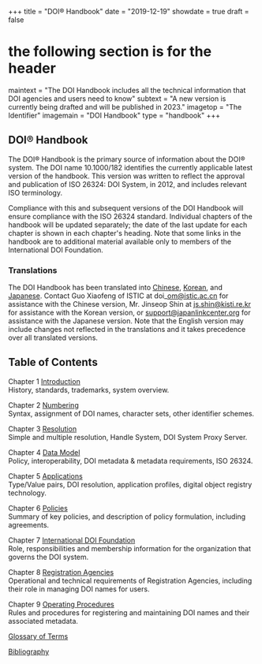 +++
title = "DOI® Handbook"
date = "2019-12-19"
showdate = true
draft = false
# the following section is for the header
maintext = "The DOI Handbook includes all the technical information that DOI agencies and users need to know"
subtext = "A new version is currently being drafted and will be published in 2023."
imagetop = "The Identifier"
imagemain = "DOI Handbook"
type = "handbook"
+++

## DOI® Handbook

The DOI® Handbook is the primary source of information about the DOI® system. The DOI name 10.1000/182 identifies the currently applicable latest version of the handbook. This version was written to reflect the approval and publication of ISO 26324: DOI System, in 2012, and includes relevant ISO terminology.

Compliance with this and subsequent versions of the DOI Handbook will ensure compliance with the ISO 26324 standard. Individual chapters of the handbook will be updated separately; the date of the last update for each chapter is shown in each chapter's heading. Note that some links in the handbook are to additional material available only to members of the International DOI Foundation.

### Translations

The DOI Handbook has been translated into [Chinese](translations/chinese/hb), [Korean](translations/korean/hb), and [Japanese](translations/japanese/hb). Contact Guo Xiaofeng of ISTIC at doi\_om@istic.ac.cn for assistance with the Chinese version, Mr. Jinseop Shin at js.shin@kisti.re.kr for assistance with the Korean version, or support@japanlinkcenter.org for assistance with the Japanese version. Note that the English version may include changes not reflected in the translations and it takes precedence over all translated versions.

## Table of Contents

Chapter 1 [Introduction](1_introduction)  
History, standards, trademarks, system overview.

Chapter 2 [Numbering](2_numbering)  
Syntax, assignment of DOI names, character sets, other identifier schemes.

Chapter 3 [Resolution](3_resolution)  
Simple and multiple resolution, Handle System, DOI System Proxy Server.

Chapter 4 [Data Model](4_data_model)  
Policy, interoperability, DOI metadata & metadata requirements, ISO 26324.

Chapter 5 [Applications](5_applications)  
Type/Value pairs, DOI resolution, application profiles, digital object registry technology.

Chapter 6 [Policies](6_policies)  
Summary of key policies, and description of policy formulation, including agreements.

Chapter 7 [International DOI Foundation](7_idf)  
Role, responsibilities and membership information for the organization that governs the DOI system.

Chapter 8 [Registration Agencies](8_registration_agencies)  
Operational and technical requirements of Registration Agencies, including their role in managing DOI names for users.

Chapter 9 [Operating Procedures](9_operating_procedures)  
Rules and procedures for registering and maintaining DOI names and their associated metadata.

[Glossary of Terms](glossary)

[Bibliography](bibliography)

